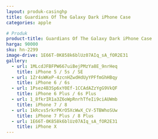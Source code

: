 ```yaml
---
layout: produk-casinghp
title: Guardians Of The Galaxy Dark iPhone Case
categories: apple

# Produk
product-title: Guardians Of The Galaxy Dark iPhone Case
harga: 90000
sku: hn-2299
image-drive: 1E66T-0K858k6blUz07AIq_sA_fOR2E31
gallery:
  - url: 1MLcdJFBFPW667uiBejPMzYa8E_9nrHeq
    title: iPhone 5 / 5s / SE
  - url: 1Zr4sWKeP-4zcnHZwdHdUyYPFfmGhHBqy
    title: iPhone 6 / 6s
  - url: 1Psez4B3Sp6xY0Ef-1CCAdAZzYgG9VkQF
    title: iPhone 6 Plus / 6s Plus
  - url: 1_8fkrIR1a3Z6oWpRnrhTfeIi9ciAUWmb
    title: iPhone 7 / 8
  - url: 1kRcvs5rkrPKrO5XcWwX_CV-5TBWhoSUw
    title: iPhone 7 Plus / 8 Plus
  - url: 1E66T-0K858k6blUz07AIq_sA_fOR2E31
    title: iPhone X
---
```

